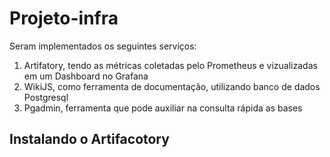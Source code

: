 # Projeto-infra
Seram implementados os seguintes serviços: 
1. Artifatory, tendo as métricas coletadas pelo Prometheus e vizualizadas em um Dashboard no Grafana
2. WikiJS, como ferramenta de documentação, utilizando banco de dados Postgresql
3. Pgadmin, ferramenta que pode auxiliar na consulta rápida as bases

## Instalando o Artifacotory 
